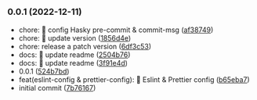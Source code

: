 ## <small>0.0.1 (2022-12-11)</small>

* chore: :tada: config Hasky pre-commit & commit-msg ([af38749](https://github.com/afraidias/angular-template/commit/af38749))
* chore: :tada: update version ([1856d4e](https://github.com/afraidias/angular-template/commit/1856d4e))
* chore: release a patch version ([6df3c53](https://github.com/afraidias/angular-template/commit/6df3c53))
* docs: :memo: update readme ([2504b76](https://github.com/afraidias/angular-template/commit/2504b76))
* docs: :memo: update readme ([3f91e4d](https://github.com/afraidias/angular-template/commit/3f91e4d))
* 0.0.1 ([524b7bd](https://github.com/afraidias/angular-template/commit/524b7bd))
* feat(eslint-config & prettier-config): :wrench: Eslint & Prettier config ([b65eba7](https://github.com/afraidias/angular-template/commit/b65eba7))
* initial commit ([7b76167](https://github.com/afraidias/angular-template/commit/7b76167))



